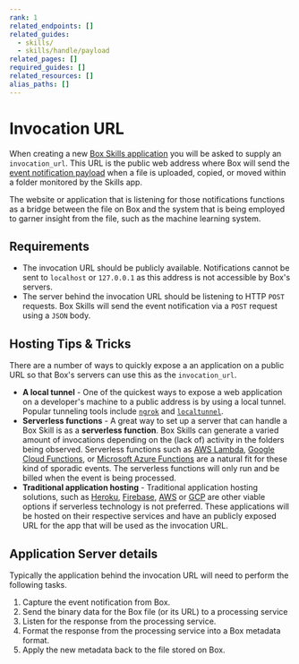 ```yaml
---
rank: 1
related_endpoints: []
related_guides:
  - skills/
  - skills/handle/payload
related_pages: []
required_guides: []
related_resources: []
alias_paths: []
---
```


# Invocation URL

When creating a new
[Box Skills application](guide://applications/app-types/custom-skills) you will be asked
to supply an `invocation_url`. This URL is the public web address where Box will
send the [event notification payload](guide://skills/handle/payload) when a file
is uploaded, copied, or moved within a folder monitored by the Skills app.

The website or application that is listening for those notifications functions
as a bridge between the file on Box and the system that is being employed to
garner insight from the file, such as the machine learning system.

## Requirements

* The invocation URL should be publicly available. Notifications cannot be sent to `localhost` or `127.0.0.1` as this address is not accessible by Box's servers.
* The server behind the invocation URL should be listening to HTTP `POST` requests. Box Skills will send the event notification via a `POST` request using a `JSON` body.

## Hosting Tips & Tricks

There are a number of ways to quickly expose a an application on a public URL so
that Box's servers can use this as the `invocation_url`.

* **A local tunnel** - One of the quickest ways to expose a web application on a developer's machine to a public address is by using a local tunnel. Popular tunneling tools include [`ngrok`](https://ngrok.com) and [`localtunnel`](https://www.npmjs.com/package/localtunnel).
* **Serverless functions** - A great way to set up a server that can handle a Box Skill is as a **serverless function**. Box Skills can generate a varied amount of invocations depending on the (lack of) activity in the folders being observed. Serverless functions such as [AWS Lambda][aws_lambda], [Google Cloud Functions][google_functions], or [Microsoft Azure Functions][azure_functions] are a natural fit for these kind of sporadic events. The serverless functions will only run and be billed when the event is being processed.
* **Traditional application hosting** - Traditional application hosting solutions, such as [Heroku][heroku], [Firebase][firebase], [AWS][aws] or [GCP][gcp] are other viable options if serverless technology is not preferred. These applications will be hosted on their respective services and have an publicly exposed URL for the app that will be used as the invocation URL.

## Application Server details

Typically the application behind the invocation URL will need to perform the
following tasks.

1. Capture the event notification from Box.
2. Send the binary data for the Box file (or its URL) to a processing service
3. Listen for the response from the processing service.
4. Format the response from the processing service into a Box metadata format.
5. Apply the new metadata back to the file stored on Box.

[aws_lambda]: https://aws.amazon.com/lambda/
[google_functions]: https://cloud.google.com/functions/
[azure_functions]: https://azure.microsoft.com/en-us/services/functions/
[heroku]: https://www.heroku.com/
[firebase]: https://firebase.google.com/
[aws]: https://aws.amazon.com/
[gcp]: https://cloud.google.com/functions/
